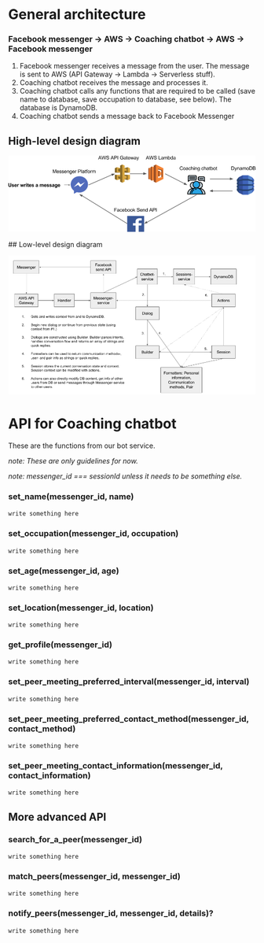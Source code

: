 # General architecture

### Facebook messenger -> AWS -> Coaching chatbot -> AWS -> Facebook messenger

1. Facebook messenger receives a message from the user. The message is sent to AWS (API Gateway -> Lambda -> Serverless stuff).
2. Coaching chatbot receives the message and processes it.
3. Coaching chatbot calls any functions that are required to be called (save name to database, save occupation to database, see below). The database is DynamoDB.
4. Coaching chatbot sends a message back to Facebook Messenger
## High-level design diagram
<p align="center"><img src="/img/Chatbot Architecture1.png" alt="High-level design diagram"/></p>
## Low-level design diagram
<p align="center"><img src="/img/Low Level Diagram.png" alt="Low-level design diagram"/></p>

# API for Coaching chatbot #

These are the functions from our bot service.

*note: These are only guidelines for now.*

*note: messenger_id === sessionId unless it needs to be something else.*

### set_name(messenger_id, name)
```
write something here
```

### set_occupation(messenger_id, occupation)
```
write something here
```
### set_age(messenger_id, age)
```
write something here
```
### set_location(messenger_id, location)
```
write something here
```
### get_profile(messenger_id)
```
write something here
```

### set_peer_meeting_preferred_interval(messenger_id, interval)
```
write something here
```

### set_peer_meeting_preferred_contact_method(messenger_id, contact_method)
```
write something here
```

### set_peer_meeting_contact_information(messenger_id, contact_information)
```
write something here
```


## More advanced API ##

### search_for_a_peer(messenger_id)
```
write something here
```

### match_peers(messenger_id, messenger_id)
```
write something here
```

### notify_peers(messenger_id, messenger_id, details)?
```
write something here
```
